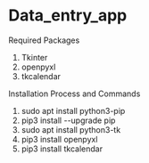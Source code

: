 # Data_entry_app
Required Packages
1. Tkinter
2. openpyxl
3. tkcalendar

Installation Process and Commands
1. sudo apt install python3-pip
2. pip3 install --upgrade pip
3. sudo apt install python3-tk
4. pip3 install openpyxl
5. pip3 install tkcalendar
